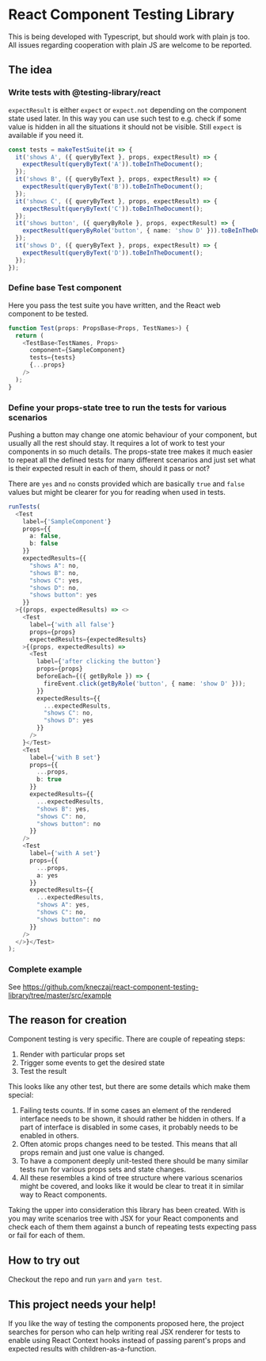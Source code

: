 # React Component Testing Library

This is being developed with Typescript, but should work with plain js too. All issues regarding cooperation with plain
JS are welcome to be reported.

## The idea

### Write tests with @testing-library/react
`expectResult` is either `expect` or `expect.not` depending on the component state used later. In this way you can use
such test to e.g. check if some value is hidden in all the situations it should not be visible. Still `expect` is
available if you need it.

```typescript
const tests = makeTestSuite(it => {
  it('shows A', ({ queryByText }, props, expectResult) => {
    expectResult(queryByText('A')).toBeInTheDocument();
  });
  it('shows B', ({ queryByText }, props, expectResult) => {
    expectResult(queryByText('B')).toBeInTheDocument();
  });
  it('shows C', ({ queryByText }, props, expectResult) => {
    expectResult(queryByText('C')).toBeInTheDocument();
  });
  it('shows button', ({ queryByRole }, props, expectResult) => {
    expectResult(queryByRole('button', { name: 'show D' })).toBeInTheDocument();
  });
  it('shows D', ({ queryByText }, props, expectResult) => {
    expectResult(queryByText('D')).toBeInTheDocument();
  });
});
```

### Define base Test component
Here you pass the test suite you have written, and the React web component to be tested.

```typescript
function Test(props: PropsBase<Props, TestNames>) {
  return (
    <TestBase<TestNames, Props>
      component={SampleComponent}
      tests={tests}
      {...props}
    />
  );
}
```

### Define your props-state tree to run the tests for various scenarios
Pushing a button may change one atomic behaviour of your component, but usually all the rest should stay. It requires
a lot of work to test your components in so much details. The props-state tree makes it much easier to repeat all the
defined tests for many different scenarios and just set what is their expected result in each of them, should it pass or
not?

There are `yes` and `no` consts provided which are basically `true` and `false` values but might be clearer for you
for reading when used in tests.

```typescript
runTests(
  <Test
    label={'SampleComponent'}
    props={{
      a: false,
      b: false
    }}
    expectedResults={{
      "shows A": no,
      "shows B": no,
      "shows C": yes,
      "shows D": no,
      "shows button": yes
    }}
  >{(props, expectedResults) => <>
    <Test
      label={'with all false'}
      props={props}
      expectedResults={expectedResults}
    >{(props, expectedResults) =>
      <Test
        label={'after clicking the button'}
        props={props}
        beforeEach={({ getByRole }) => {
          fireEvent.click(getByRole('button', { name: 'show D' }));
        }}
        expectedResults={{
          ...expectedResults,
          "shows C": no,
          "shows D": yes
        }}
      />
    }</Test>
    <Test
      label={'with B set'}
      props={{
        ...props,
        b: true
      }}
      expectedResults={{
        ...expectedResults,
        "shows B": yes,
        "shows C": no,
        "shows button": no
      }}
    />
    <Test
      label={'with A set'}
      props={{
        ...props,
        a: yes
      }}
      expectedResults={{
        ...expectedResults,
        "shows A": yes,
        "shows C": no,
        "shows button": no
      }}
    />
  </>}</Test>
);
```

### Complete example
See https://github.com/kneczaj/react-component-testing-library/tree/master/src/example

## The reason for creation

Component testing is very specific. There are couple of repeating steps:
1) Render with particular props set
2) Trigger some events to get the desired state
3) Test the result

This looks like any other test, but there are some details which make them special:
1) Failing tests counts. If in some cases an element of the rendered interface needs to be shown,
it should rather be hidden in others. If a part of interface is disabled in some cases, it probably needs to be enabled
in others.
2) Often atomic props changes need to be tested. This means that all props remain and just one value is changed.
3) To have a component deeply unit-tested there should be many similar tests run for various props sets and state
changes.
4) All these resembles a kind of tree structure where various scenarios might be covered, and looks like it would be
clear to treat it in similar way to React components. 

Taking the upper into consideration this library has been created. With is you may write scenarios tree with JSX for
your React components and check each of them them against a bunch of repeating tests expecting pass or fail for each of
them.

## How to try out
Checkout the repo and run `yarn` and `yarn test`.

## This project needs your help!
If you like the way of testing the components proposed here, the project searches for person who can help writing real
JSX renderer for tests to enable using React Context hooks instead of passing parent's props and expected results with
children-as-a-function.
